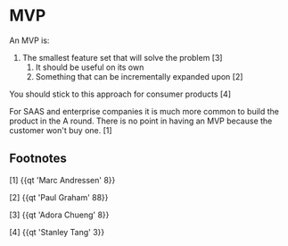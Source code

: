 # MVP

An MVP is:

1. The smallest feature set that will solve the problem [3]
	1. It should be useful on its own
	2. Something that can be incrementally expanded upon [2]

You should stick to this approach for consumer products [4]

For SAAS and enterprise companies it is much more common to build the product in the A round. There is no point in having an MVP because the customer won't buy one. [1]

## Footnotes

[1] {{qt 'Marc Andressen' 8}}

[2] {{qt 'Paul Graham' 88}}

[3] {{qt 'Adora Chueng' 8}}

[4] {{qt 'Stanley Tang' 3}}